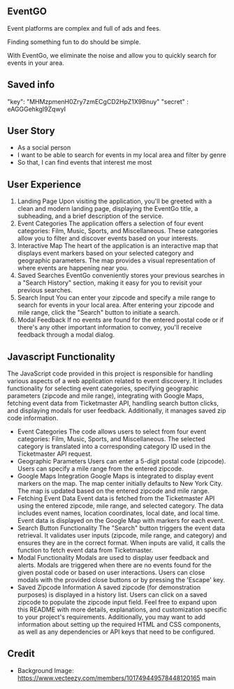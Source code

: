 ## EventGO
Event platforms are complex and full of ads and fees. 

Finding something fun to do should be simple.

With EventGo, we eliminate the noise and allow you to quickly search for events in your area. 

## Saved info
"key": "MHMzpmenH0Zry7zmECgCD2HpZ1X9Bnuy"
"secret" : eAGGGehkgI9ZqwyI


## User Story

* As a social person
* I want to be able to search for events in my local area and filter by genre
* So that, I can find events that interest me most

## User Experience

1. Landing Page
Upon visiting the application, you'll be greeted with a clean and modern landing page, displaying the EventGo title, a subheading, and a brief description of the service.
2. Event Categories
The application offers a selection of four event categories: Film, Music, Sports, and Miscellaneous. These categories allow you to filter and discover events based on your interests.
3. Interactive Map
The heart of the application is an interactive map that displays event markers based on your selected category and geographic parameters. The map provides a visual representation of where events are happening near you.
4. Saved Searches
EventGo conveniently stores your previous searches in a "Search History" section, making it easy for you to revisit your previous searches.
5. Search Input
You can enter your zipcode and specify a mile range to search for events in your local area. After entering your zipcode and mile range, click the "Search" button to initiate a search.
6. Modal Feedback
If no events are found for the entered postal code or if there's any other important information to convey, you'll receive feedback through a modal dialog.

## Javascript Functionality
The JavaScript code provided in this project is responsible for handling various aspects of a web application related to event discovery. It includes functionality for selecting event categories, specifying geographic parameters (zipcode and mile range), integrating with Google Maps, fetching event data from Ticketmaster API, handling search button clicks, and displaying modals for user feedback. Additionally, it manages saved zip code information.

* Event Categories
The code allows users to select from four event categories: Film, Music, Sports, and Miscellaneous. The selected category is translated into a corresponding category ID used in the Ticketmaster API request.
* Geographic Parameters
Users can enter a 5-digit postal code (zipcode).
Users can specify a mile range from the entered zipcode.
* Google Maps Integration
Google Maps is integrated to display event markers on the map.
The map center initially defaults to New York City.
The map is updated based on the entered zipcode and mile range.
* Fetching Event Data
Event data is fetched from the Ticketmaster API using the entered zipcode, mile range, and selected category.
The data includes event names, location coordinates, local date, and local time.
Event data is displayed on the Google Map with markers for each event.
* Search Button Functionality
The "Search" button triggers the event data retrieval.
It validates user inputs (zipcode, mile range, and category) and ensures they are in the correct format.
When inputs are valid, it calls the function to fetch event data from Ticketmaster.
* Modal Functionality
Modals are used to display user feedback and alerts.
Modals are triggered when there are no events found for the given postal code or based on user interactions.
Users can close modals with the provided close buttons or by pressing the 'Escape' key.
* Saved Zipcode Information
A saved zipcode (for demonstration purposes) is displayed in a history list.
Users can click on a saved zipcode to populate the zipcode input field.
Feel free to expand upon this README with more details, explanations, and customization specific to your project's requirements. Additionally, you may want to add information about setting up the required HTML and CSS components, as well as any dependencies or API keys that need to be configured.

## Credit
* Background Image: https://www.vecteezy.com/members/101749449578448120165 
main
